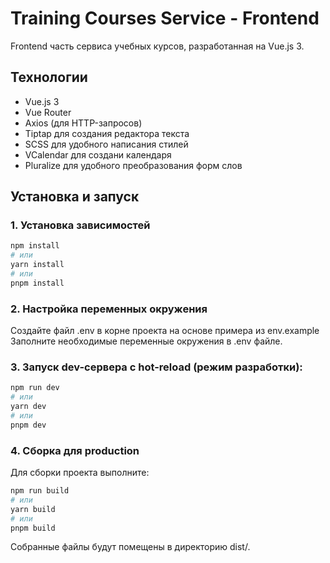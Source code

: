 # Training Courses Service - Frontend

Frontend часть сервиса учебных курсов, разработанная на Vue.js 3.

## Технологии

- Vue.js 3
- Vue Router
- Axios (для HTTP-запросов)
- Tiptap для создания редактора текста
- SCSS для удобного написания стилей
- VCalendar для создани календаря
- Pluralize для удобного преобразования форм слов

## Установка и запуск

### 1. Установка зависимостей

```sh
npm install
# или
yarn install
# или
pnpm install
```

### 2. Настройка переменных окружения

Создайте файл .env в корне проекта на основе примера из env.example
Заполните необходимые переменные окружения в .env файле.

### 3. Запуск dev-сервера с hot-reload (режим разработки):

```sh
npm run dev
# или
yarn dev
# или
pnpm dev
```

### 4. Сборка для production

Для сборки проекта выполните:

```sh
npm run build
# или
yarn build
# или
pnpm build
```

Собранные файлы будут помещены в директорию dist/.
